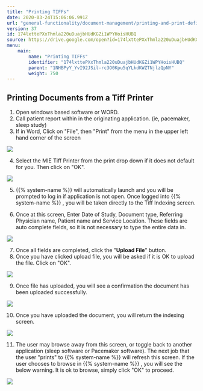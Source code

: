 ```yaml
---
title: "Printing TIFFs"
date: 2020-03-24T15:06:06.991Z
url: "general-functionality/document-management/printing-and-print-definitions/printing-tiffs.html"
version: 37
id: 174lxttePXxThmla220uDuajbHUdKGZi1WPYHoisHUBQ
source: https://drive.google.com/open?id=174lxttePXxThmla220uDuajbHUdKGZi1WPYHoisHUBQ
menu:
    main:
        name: "Printing TIFFs"
        identifier: "174lxttePXxThmla220uDuajbHUdKGZi1WPYHoisHUBQ"
        parent: "1NHBPyY_YvI92JSil-rc3O0Kpu5qYLkdKWZTNjlzQpNY"
        weight: 750
---
```

## Printing Documents from a Tiff Printer

1. Open windows based software or WORD.
2. Call patient report within in the originating application. (ie, pacemaker, sleep study)
3. If in Word, Click on "File", then "Print" from the menu in the upper left hand corner of the screen

![](../../../external_files/37c3690838b1f7ecbc35dabd45d45213.png)

4. Select the MIE Tiff Printer from the print drop down if it does not default for you. Then click on "OK".



![](../../../external_files/a64d4945a249dea12770d10d0f76371a.png)



5. {{% system-name %}} will automatically launch and you will be prompted to log in if application is not open. Once logged into {{% system-name %}} , you will be taken directly to the Tiff Indexing screen.



6. Once at this screen, Enter Date of Study, Document type, Referring Physician name, Patient name and Service Location. These fields are auto complete fields, so it is not necessary to type the entire data in.

![](../../../external_files/598d813dbde2754d155b3412c7c30578.png)

7. Once all fields are completed, click the "<strong>Upload File</strong>" button.
8. Once you have clicked upload file, you will be asked if it is OK to upload the file. Click on "OK".

![](../../../external_files/c7b43d4f01992b34b1c6535b007c6ceb.png)

9. Once file has uploaded, you will see a confirmation the document has been uploaded successfully.

![](../../../external_files/dcc21f49524c23bd96a08c52c97ba967.png)

10. Once you have uploaded the document, you will return the indexing screen.

![](../../../external_files/598d813dbde2754d155b3412c7c30578.png)

11. The user may browse away from this screen, or toggle back to another application (sleep software or Pacemaker software). The next job that the user "prints" to {{% system-name %}} will refresh this screen. If the user chooses to browse in {{% system-name %}} , you will see the below warning. It is ok to browse, simply click "OK" to proceed.

![](../../../external_files/cb1332095e50009b9d32725b419c1d8e.png)


